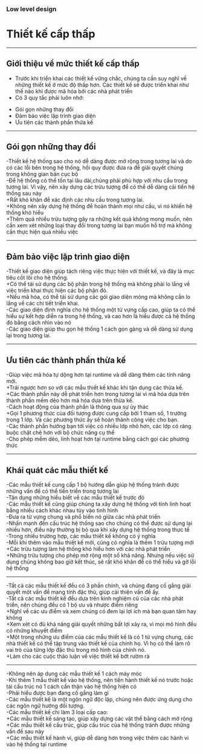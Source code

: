 
### Low level design
# Thiết kế cấp thấp

---

## Giới thiệu về mức thiết kế cấp thấp
- Trước khi triển khai các thiết kế vững chắc, chúng ta cần suy nghĩ về những thiết kế ở mức độ thấp hơn. Các thiết kế sẽ được triển khai như thế nào khi được mã hóa bởi các nhà phát triển
- Có 3 quy tắc phải luôn nhớ: 
+ Gói gọn những thay đổi
+ Đảm bảo việc lập trình giao diện
+ Ưu tiên các thành phần thừa kế 


---

## Gói gọn những thay đổi 
-Thiết kế hệ thống sao cho nó dễ dàng được mở rộng trong tương lai và do có các lỗi bên trong hệ thống, hồi quy được đưa ra để giải quyết chúng trong không gian bán cục bộ
<br>
-Để hệ thống có thể tồn tại lâu dài,chúng phải phù hợp với nhu cầu trong tương lai. Vì vậy, nên xây dựng các trừu tượng để có thể dễ dàng cải tiến hệ thống sau này
<br>
	+Rất khó khăn để xác định các nhu cầu trong tương lai.
	<br>
	+Không nên xây dựng hệ thống để hoàn thành mọi như cầu, vì nó khiến hệ thống khó hiểu
	<br>
	+Thêm quá nhiều trừu tượng gây ra những kết quả không mong muốn, nên cần xem xét những loại thay đổi trong tương lai bạn muốn hỗ trợ mà không cần thực hiện quá nhiều việc
	
---
## Đảm bảo việc lập trình giao diện
-Thiết kế giao diện giúp tách riêng việc thực hiện với thiết kế, và đây là mục tiêu cốt lõi cho hệ thống.
<br>
+Có thể tái sử dụng các bộ phận trong hệ thống mà không phải lo lắng về việc triển khai thực hiện các bộ phận đó.
<br>
+Nếu mã hóa, có thể tái sử dụng các gói giao diện mỏng mà không cần lo lắng về các chi tiết triển khai.
<br>
-Các giao diện định nghĩa cho hệ thống một từ vựng cấp cao, giúp ta có thể hiểu sự kết hợp diễn ra trong hệ thống, và cao hơn là hiểu được cả hệ thống đó bằng cách nhìn vào nó
<br>
-Các giao diện giúp thu gọn hệ thống 1 cách gọn gàng và dễ dàng sử dụng lại trong tương lai.
 
---
## Ưu tiên các thành phần thừa kế
-Giúp việc mã hóa tự dộng hơn tại runtime và dễ dàng thêm các tính năng mới.
<br>
+Trái ngược hơn so với các mẫu thiết kế khác khi tận dụng các thừa kế. 
<br>
+Các thành phần này dễ phát triển hơn trong tương lai vì mã hóa dựa trên thành phần mềm dẻo hơn mã hóa dựa trên thừa kế.
<br>
-Cách hoạt động của thành phần là thông qua sự ủy thác
<br>
+Gọi 1 phương thức của đối tượng được cung cấp bởi 1 tham số, 1 trường trong 1 lớp. Và các phương thức ấy sẽ hoàn thành công việc cho bạn.
<br>
-Các thành phần hướng bạn tới việc có nhiều lớp nhỏ hơn, các lớp có ràng buộc chặt chẽ hơn với bộ chức năng cụ thể
<br>
-Cho phép mềm dẻo, linh hoạt hơn tại runtime bằng cách gọi các phương thức

---
## Khái quát các mẫu thiết kế
-Các mẫu thiết kế cung cấp 1 bộ hướng dẫn giúp hệ thống tránh được những vấn đề có thể tiến triển trong tương lai
<br>
-Tận dụng những hiểu biết về các mẫu thiết kế trước đó
<br>
-Các mẫu thiết kế cũng giúp chúng ta xây dựng hệ thống với tính linh hoạt bằng nhiều cách khác nhau tùy vào tình hình
<br>
-Đưa ra từ vựng chung và phổ biến nó giữa các nhà phát triển
<br>
-Nhấn mạnh đến cấu trúc hệ thống sao cho chúng có thể được sử dụng lại nhiều hơn, điều này thường bị bỏ qua khi xây dựng hệ thống trong thực tế
<br>
-Trong nhiều trường hợp, các mẫu thiết kế không có ý nghĩa
<br>
-Mỗi khi thêm vào mẫu thiết kế mới, cũng có nghĩa là thêm 1 trừu tượng mới
<br>
+Các trừu tượng làm hệ thống khó hiểu hơn với các nhà phát triển
<br>
+Những trừu tượng cho phép mở rộng một số khả năng. Nhưng nếu việc sử dụng chúng không bao giờ kết thúc, sẽ rất khó khăn để có thể hiểu và gỡ lỗi hệ thống

---

-Tất cả các mẫu thiết kế đều có 3 phần chính, và chúng đang cố gắng giải quyết một vấn đề mang tính đặc thù, giúp cải thiện vấn đề ấy.
<br>
-Tất cả các mẫu thiết kế đều dựa trên kinh nghiệm cũ của các nhà phát triển, nên chúng đều có 1 bộ ưu và nhược điểm riêng
<br>
+Nghĩ về các ưu điểm và xem chúng có đem lại lợi ích mà bạn quan tâm hay không
<br>
+Xem xét có đủ khả năng giải quyết những bất lợi xảy ra, vì mọi mô hình đều có những khuyết điểm
<br>
+Một trong những ưu điểm của các mẫu thiết kế là có 1 từ vựng chung, các nhà thiết kế có thể tập trung vào thiết kế của chính họ. Vì họ có thể làm rõ vai trò của từng lớp đặc thù trong mô hình của chính nó.
<br>
+Làm cho các cuộc thảo luận về việc thiết kế bớt rườm rà

---
-Không nên áp dụng các mẫu thiết kế 1 cách máy móc
<br>
-Khi thêm 1 mẫu thiết kế vào hệ thống, nên tiến hành thiết kế nó trước hoặc tái cấu trúc nó 1 cách cẩn thận vào hệ thống hiện có
<br>
-Phải hiểu được bạn đang cố gắng làm gì
<br>
-Các mẫu thiết kế là một ngôn ngữ độc lập, chúng nên được ứng dụng cho các ngôn ngữ hướng đối tượng.
<br>
-Các mẫu thiết kế chi làm 3 loại cấp cao:
<br>
+Các mẫu thiết kế sáng tạo, giúp xây dựng các vật thể bằng cách mở rộng
<br>
+Các mấu thiết kế cấu trúc, giúp cấu trúc của hệ thống tránh được những vấn đề sau này
<br>
+Các mẫu thiết kế hành vi, giúp dễ dàng hơn trong việc thêm các hành vi vào hệ thống tại runtime


